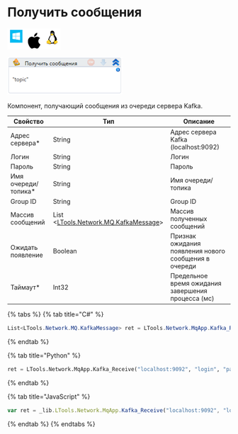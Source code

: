 # Получить сообщения

![](<../../../../.gitbook/assets/image (100) (1) (1) (1) (1) (2) (6).png>)

![](<../../../../.gitbook/assets/image (318).png>)

Компонент, получающий сообщения из очереди сервера Kafka.

| Свойство             | Тип                                                                   | Описание                                              |
| -------------------- | --------------------------------------------------------------------- | ----------------------------------------------------- |
| Адрес сервера\*      | String                                                                | Адрес сервера Kafka (localhost:9092)                  |
| Логин                | String                                                                | Логин                                                 |
| Пароль               | String                                                                | Пароль                                                |
| Имя очереди/топика\* | String                                                                | Имя очереди/топика                                    |
| Group ID             | String                                                                | Group ID                                              |
| Массив сообщений     | List <[LTools.Network.MQ.KafkaMessage](../datatypes/kafkamessage.md)> | Массив полученных сообщений                           |
| Ожидать появление    | Boolean                                                               | Признак ожидания появления нового сообщения в очереди |
| Таймаут\*            | Int32                                                                 | Предельное время ожидания завершения процесса (мс)    |

{% tabs %}
{% tab title="C#" %}
```csharp
List<LTools.Network.MQ.KafkaMessage> ret = LTools.Network.MqApp.Kafka_Receive("localhost:9092", "login", "password", "topic", "groupId", true, 10000);
```
{% endtab %}

{% tab title="Python" %}
```python
ret = LTools.Network.MqApp.Kafka_Receive("localhost:9092", "login", "password", "topic", "groupId", True, 10000)
```
{% endtab %}

{% tab title="JavaScript" %}
```javascript
var ret = _lib.LTools.Network.MqApp.Kafka_Receive("localhost:9092", "login", "password", "topic", "groupId", true, 10000);
```
{% endtab %}
{% endtabs %}
